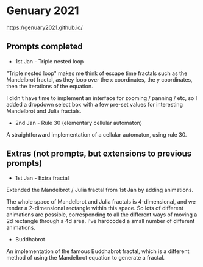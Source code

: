 # Genuary 2021

https://genuary2021.github.io/


## Prompts completed

* 1st Jan - Triple nested loop

"Triple nested loop" makes me think of escape time fractals such as the Mandelbrot fractal, 
as they loop over the x coordinates, the y coordinates, then the iterations of the equation.

I didn't have time to implement an interface for zooming / panning / etc, 
so I added a dropdown select box with a few pre-set values for interesting Mandelbrot and Julia fractals.

* 2nd Jan - Rule 30 (elementary cellular automaton)

A straightforward implementation of a cellular automaton, using rule 30.


## Extras (not prompts, but extensions to previous prompts)

* 1st Jan - Extra fractal

Extended the Mandelbrot / Julia fractal from 1st Jan by adding animations.

The whole space of Mandelbrot and Julia fractals is 4-dimensional, 
and we render a 2-dimensional rectangle within this space.
So lots of different animations are possible, corresponding to all the 
different ways of moving a 2d rectangle through a 4d area.
I've hardcoded a small number of different animations.

* Buddhabrot

An implementation of the famous Buddhabrot fractal, 
which is a different method of using the Mandelbrot equation to generate a fractal.
